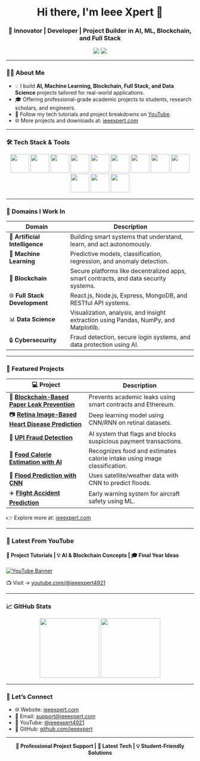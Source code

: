 <h1 align="center">Hi there, I'm Ieee Xpert 👋</h1>
<h3 align="center">🚀 Innovator | Developer | Project Builder in AI, ML, Blockchain, and Full Stack</h3>

<p align="center">
  
</p>

<p align="center">
  <a href="https://www.ieeexpert.com" target="_blank"><img src="https://img.shields.io/badge/My%20Website-00bfff?style=for-the-badge&logo=Google-Chrome&logoColor=white" /></a>
  <a href="https://www.youtube.com/@ieeexpert4921" target="_blank"><img src="https://img.shields.io/badge/YouTube%20Channel-FF0000?style=for-the-badge&logo=YouTube&logoColor=white" /></a>
</p>

---

### 👨‍💻 About Me

- 💡 I build **AI, Machine Learning, Blockchain, Full Stack, and Data Science** projects tailored for real-world applications.
- 🎓 Offering professional-grade academic projects to students, research scholars, and engineers.
- 🎥 Follow my tech tutorials and project breakdowns on [YouTube](https://www.youtube.com/@ieeexpert4921).
- 🌐 More projects and downloads at: [ieeexpert.com](https://www.ieeexpert.com/)

---

### 🛠️ Tech Stack & Tools

<p align="center">
  <img src="https://cdn.jsdelivr.net/gh/devicons/devicon/icons/python/python-original.svg" width="50" />
  <img src="https://cdn.jsdelivr.net/gh/devicons/devicon/icons/javascript/javascript-original.svg" width="50" />
  <img src="https://cdn.jsdelivr.net/gh/devicons/devicon/icons/react/react-original.svg" width="50" />
  <img src="https://cdn.jsdelivr.net/gh/devicons/devicon/icons/nodejs/nodejs-original.svg" width="50" />
  <img src="https://cdn.jsdelivr.net/gh/devicons/devicon/icons/html5/html5-original.svg" width="50" />
  <img src="https://cdn.jsdelivr.net/gh/devicons/devicon/icons/css3/css3-original.svg" width="50" />
  <img src="https://cdn.jsdelivr.net/gh/devicons/devicon/icons/mysql/mysql-original.svg" width="50" />
  <img src="https://cdn.jsdelivr.net/gh/devicons/devicon/icons/mongodb/mongodb-original.svg" width="50" />
  <img src="https://cdn.jsdelivr.net/gh/devicons/devicon/icons/solidity/solidity-original.svg" width="50" />
  <img src="https://cdn.jsdelivr.net/gh/devicons/devicon/icons/tensorflow/tensorflow-original.svg" width="50" />
  <img src="https://cdn.jsdelivr.net/gh/devicons/devicon/icons/pytorch/pytorch-original.svg" width="50" />
  <img src="https://cdn.jsdelivr.net/gh/devicons/devicon/icons/fastapi/fastapi-original.svg" width="50" />
</p>

---

### 🌟 Domains I Work In

| Domain | Description |
|--------|-------------|
| 🤖 **Artificial Intelligence** | Building smart systems that understand, learn, and act autonomously. |
| 🧠 **Machine Learning** | Predictive models, classification, regression, and anomaly detection. |
| 🧱 **Blockchain** | Secure platforms like decentralized apps, smart contracts, and data security systems. |
| 🌐 **Full Stack Development** | React.js, Node.js, Express, MongoDB, and RESTful API systems. |
| 📊 **Data Science** | Visualization, analysis, and insight extraction using Pandas, NumPy, and Matplotlib. |
| 🔒 **Cybersecurity** | Fraud detection, secure login systems, and data protection using AI. |

---

### 💼 Featured Projects
| 💻 Project | Description |
|-----------|-------------|
| 🔗 [**Blockchain-Based Paper Leak Prevention**](https://www.youtube.com/watch?v=pQeguTFwXAI) | Prevents academic leaks using smart contracts and Ethereum. |
| 📷 [**Retina Image-Based Heart Disease Prediction**](https://www.youtube.com/watch?v=s8aKooElrkw) | Deep learning model using CNN/RNN on retinal datasets. |
| 💸 [**UPI Fraud Detection**](https://www.youtube.com/watch?v=uDwa-OOy43k) | AI system that flags and blocks suspicious payment transactions. |
| 🍱 [**Food Calorie Estimation with AI**](https://www.youtube.com/watch?v=ziuzH-ebd8w) | Recognizes food and estimates calorie intake using image classification. |
| 🌊 [**Flood Prediction with CNN**](https://www.youtube.com/watch?v=TSSt9ZB_dNo) | Uses satellite/weather data with CNN to predict floods. |
| ✈️ [**Flight Accident Prediction**](https://www.youtube.com/watch?v=WKTZmugG7sY) | Early warning system for aircraft safety using ML. |


👉 Explore more at: [ieeexpert.com](https://www.ieeexpert.com/)

---

### 🎥 Latest From YouTube

#### 📌 Project Tutorials | 💡 AI & Blockchain Concepts | 🎓 Final Year Ideas

[![YouTube Banner](https://img.youtube.com/vi/LINK_TO_VIDEO/maxresdefault.jpg)](https://www.youtube.com/@ieeexpert4921)

📺 Visit → [youtube.com/@ieeexpert4921](https://www.youtube.com/@ieeexpert4921)

---

### 📈 GitHub Stats

<p align="center">
  <img src="https://github-readme-stats.vercel.app/api?username=ieeexpert&show_icons=true&theme=tokyonight" height="160" />
  <img src="https://github-readme-streak-stats.herokuapp.com?user=ieeexpert&theme=tokyonight" height="160" />
</p>

---

### 🤝 Let’s Connect

- 🌐 Website: [ieeexpert.com](https://www.ieeexpert.com/)
- 📧 Email: support@ieeexpert.com
- 🔗 YouTube: [@ieeexpert4921](https://www.youtube.com/@ieeexpert4921)
- 💼 GitHub: [github.com/ieeexpert](https://github.com/ieeexpert)

---

<p align="center">
  
</p>

<p align="center"><b>📌 Professional Project Support | 🚀 Latest Tech | 💡 Student-Friendly Solutions</b></p>
